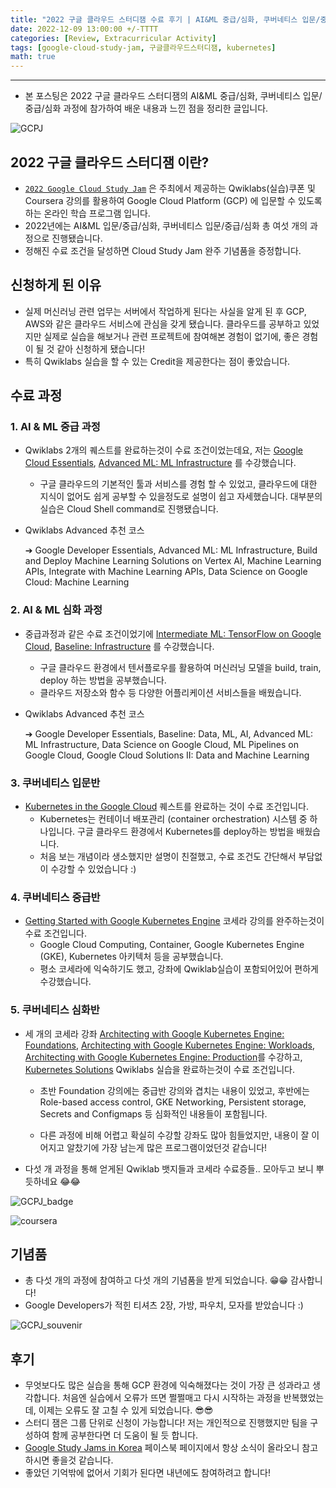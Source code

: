 ```yaml
---
title: "2022 구글 클라우드 스터디잼 수료 후기 | AI&ML 중급/심화, 쿠버네티스 입문/중급/심화 과정"
date: 2022-12-09 13:00:00 +/-TTTT
categories: [Review, Extracurricular Activity]
tags: [google-cloud-study-jam, 구글클라우드스터디잼, kubernetes]
math: true
---
```




------------------------

- 본 포스팅은 2022 구글 클라우드 스터디잼의  AI&ML 중급/심화, 쿠버네티스 입문/중급/심화 과정에 참가하여 배운 내용과 느낀 점을 정리한 글입니다.



![GCPJ](/assets/img/for_post/20221209-1.jpeg)

## **2022 구글 클라우드 스터디잼 이란?**

- [`2022 Google Cloud Study Jam`](https://sites.google.com/view/studyjam-kr/home?authuser=0) 은 주최에서 제공하는 Qwiklabs(실습)쿠폰 및 Coursera 강의를 활용하여 Google Cloud Platform (GCP) 에 입문할 수 있도록 하는 온라인 학습 프로그램 입니다.
- 2022년에는 AI&ML 입문/중급/심화, 쿠버네티스 입문/중급/심화 총 여섯 개의 과정으로 진행됐습니다.
- 정해진 수료 조건을 달성하면 Cloud Study Jam 완주 기념품을 증정합니다. 



## **신청하게 된 이유**

- 실제 머신러닝 관련 업무는 서버에서 작업하게 된다는 사실을 알게 된 후 GCP, AWS와 같은 클라우드 서비스에 관심을 갖게 됐습니다. 클라우드를 공부하고 있었지만 실제로 실습을 해보거나 관련 프로젝트에 참여해본 경험이 없기에, 좋은 경험이 될 것 같아 신청하게 됐습니다!
- 특히 Qwiklabs 실습을 할 수 있는 Credit을 제공한다는 점이 좋았습니다.



## **수료 과정**

### **1. AI & ML 중급 과정**

- Qwiklabs 2개의 퀘스트를 완료하는것이 수료 조건이었는데요, 저는 [Google Cloud Essentials](https://www.cloudskillsboost.google/quests/23), [Advanced ML: ML Infrastructure](https://www.cloudskillsboost.google/quests/84) 를 수강했습니다.

  - 구글 클라우드의 기본적인 툴과 서비스를 경험 할 수 있었고, 클라우드에 대한 지식이 없어도 쉽게 공부할 수 있을정도로 설명이 쉽고 자세했습니다. 대부분의 실습은 Cloud Shell command로 진행됐습니다.

- Qwiklabs Advanced 추천 코스

  ➔ Google Developer Essentials, Advanced ML: ML Infrastructure, Build and Deploy Machine Learning Solutions on Vertex AI, Machine Learning APIs, Integrate with Machine Learning APIs, Data Science on Google Cloud: Machine Learning



### **2. AI & ML 심화 과정**

- 중급과정과 같은 수료 조건이었기에 [Intermediate ML: TensorFlow on Google Cloud](https://www.cloudskillsboost.google/quests/83), [Baseline: Infrastructure](https://www.cloudskillsboost.google/quests/33) 를 수강했습니다.

  - 구글 클라우드 환경에서 텐서플로우를 활용하여 머신러닝 모델을 build, train, deploy 하는 방법을 공부했습니다.
  - 클라우드 저장소와 함수 등 다양한 어플리케이션 서비스들을 배웠습니다.

- Qwiklabs Advanced 추천 코스

  ➔ Google Developer Essentials, Baseline: Data, ML, AI, Advanced ML: ML Infrastructure, Data Science on Google Cloud, ML Pipelines on Google Cloud, Google Cloud Solutions II: Data and Machine Learning



### **3. 쿠버네티스 입문반**

- [Kubernetes in the Google Cloud](https://www.qwiklabs.com/quests/29) 퀘스트를 완료하는 것이 수료 조건입니다.
  - Kubernetes는 컨테이너 배포관리 (container orchestration) 시스템 중 하나입니다. 구글 클라우드 환경에서 Kubernetes를 deploy하는 방법을 배웠습니다. 
  - 처음 보는 개념이라 생소했지만 설명이 친절했고, 수료 조건도 간단해서 부담없이 수강할 수 있었습니다 :)



### **4. 쿠버네티스 중급반**

- [Getting Started with Google Kubernetes Engine](https://www.coursera.org/learn/google-kubernetes-engine) 코세라 강의를 완주하는것이 수료 조건입니다.
  - Google Cloud Computing, Container, Google Kubernetes Engine (GKE), Kubernetes 아키텍처 등을 공부했습니다.
  - 평소 코세라에 익숙하기도 했고, 강좌에 Qwiklab실습이 포함되어있어 편하게 수강했습니다. 



### **5. 쿠버네티스 심화반**

- 세 개의 코세라 강좌 [Architecting with Google Kubernetes Engine: Foundations](https://www.coursera.org/learn/foundations-google-kubernetes-engine-gke), [Architecting with Google Kubernetes Engine: Workloads](https://www.coursera.org/learn/deploying-workloads-google-kubernetes-engine-gke), [Architecting with Google Kubernetes Engine: Production](https://www.coursera.org/learn/deploying-secure-kubernetes-containers-in-production)를 수강하고, [Kubernetes Solutions](https://www.cloudskillsboost.google/quests/45) Qwiklabs 실습을 완료하는것이 수료 조건입니다. 

  - 초반 Foundation 강의에는 중급반 강의와 겹치는 내용이 있었고, 후반에는 Role-based access control, GKE Networking, Persistent storage, Secrets and Configmaps 등 심화적인 내용들이 포함됩니다.

  - 다른 과정에 비해 어렵고 확실히 수강할 강좌도 많아 힘들었지만, 내용이 잘 이어지고 알찼기에 가장 남는게 많은 프로그램이었던것 같습니다!



- 다섯 개 과정을 통해 얻게된 Qwiklab 뱃지들과 코세라 수료증들.. 모아두고 보니 뿌듯하네요 😂😂

![GCPJ_badge](/assets/img/for_post/20221209-2.png)

![coursera](/assets/img/for_post/20221209-3.png)



## **기념품**

- 총 다섯 개의 과정에 참여하고 다섯 개의 기념품을 받게 되었습니다. 😁😁 감사합니다!
- Google Developers가 적힌 티셔츠 2장, 가방, 파우치, 모자를 받았습니다 :)



![GCPJ_souvenir](/assets/img/for_post/20221209-4.jpg)



## **후기**

- 무엇보다도 많은 실습을 통해 GCP 환경에 익숙해졌다는 것이 가장 큰 성과라고 생각합니다. 처음엔 실습에서 오류가 뜨면 쩔쩔매고 다시 시작하는 과정을 반복했었는데, 이제는 오류도 잘 고칠 수 있게 되었습니다. 😎😎
- 스터디 잼은 그룹 단위로 신청이 가능합니다! 저는 개인적으로 진행했지만 팀을 구성하여 함께 공부한다면 더 도움이 될 듯 합니다.
- [Google Study Jams in Korea](https://www.facebook.com/groups/studyjamkorea) 페이스북 페이지에서 항상 소식이 올라오니 참고하시면 좋을것 같습니다.
- 좋았던 기억밖에 없어서 기회가 된다면 내년에도 참여하려고 합니다!
